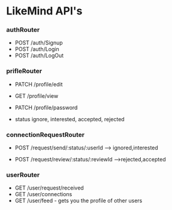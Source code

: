 # LikeMind API's

### authRouter

- POST /auth/Signup
- POST /auth/Login
- POST /auth/LogOut

### prifleRouter

- PATCH /profile/edit
- GET /profile/view
- PATCH /profile/password

- status ignore, interested, accepted, rejected

### connectionRequestRouter

- POST /request/send/:status/:userId --> ignored,interested

- POST /request/review/:status/:reviewId -->rejected,accepted

### userRouter

- GET /user/request/received
- GET /user/connections
- GET /user/feed - gets you the profile of other users
